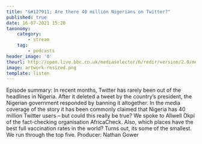 ```yaml
---
title: "&#127911; Are there 40 million Nigerians on Twitter?"
published: true
date: 16-07-2021 15:20
taxonomy:
    category:
        - stream
    tag:
        - podcasts
header_image: '0'
theurl: http://open.live.bbc.co.uk/mediaselector/6/redir/version/2.0/mediaset/audio-nondrm-download/proto/http/vpid/p09nxt8p.mp3
image: artwork-resized.png
template: listen
--- 
```

Episode summary: In recent months, Twitter has rarely been out of the headlines in Nigeria. After it deleted a tweet by the country’s president, the Nigerian government responded by banning it altogether. In the media coverage of the story it has been commonly claimed that Nigeria has 40 million Twitter users – but could this really be true? We spoke to Allwell Okpi of the fact-checking organisation AfricaCheck. Also, which places have the best full vaccination rates in the world? Turns out, its some of the smallest. We run through the top five. Producer: Nathan Gower
